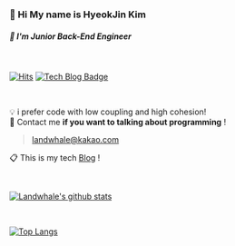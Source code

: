 ### 👋 Hi My name is HyeokJin Kim
##### 🐺 I'm Junior Back-End Engineer


</br>

[![Hits](https://hits.seeyoufarm.com/api/count/incr/badge.svg?url=https%3A%2F%2Fgithub.com%2FLandWhale2&count_bg=%2379C83D&title_bg=%23555555&icon=&icon_color=%23E7E7E7&title=hits&edge_flat=false)](https://hits.seeyoufarm.com)
[![Tech Blog Badge](http://img.shields.io/badge/-Tech%20blog-black?style=flat-square&logo=github&link=https://zzsza.github.io/)](https://landwhale2.github.io/)


</br>

💡    i prefer code with low coupling and high cohesion!  
🔭    Contact me **if you want to talking about programming** !  
> landwhale@kakao.com


📋     This is my tech [Blog](https://landwhale2.github.io/) !


</br>

[![Landwhale's github stats](https://github-readme-stats.vercel.app/api?username=LandWhale2)](https://github.com/anuraghazra/github-readme-stats)



</br>

[![Top Langs](https://github-readme-stats.vercel.app/api/top-langs/?username=LandWhale2)](https://github.com/anuraghazra/github-readme-stats)

